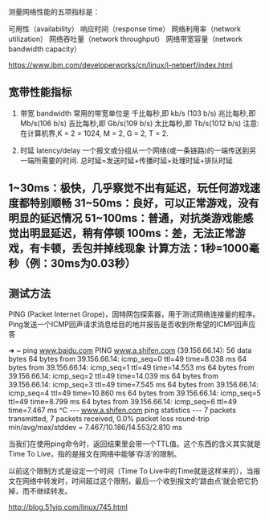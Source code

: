 测量网络性能的五项指标是：

可用性（availability）
响应时间（response time）
网络利用率（network utilization）
网络吞吐量（network throughput）
网络带宽容量（network bandwidth capacity）

https://www.ibm.com/developerworks/cn/linux/l-netperf/index.html

## 宽带性能指标

1. 带宽 bandwidth
常用的带宽单位是
千比每秒,即 kb/s (103 b/s)
兆比每秒,即 Mb/s(106 b/s)
吉比每秒,即 Gb/s(109 b/s)
太比每秒,即 Tb/s(1012 b/s)
注意:在计算机界,K = 2 = 1024, M = 2, G = 2, T = 2.

2. 时延 latency/delay
一个报文或分组从一个网络(或一条链路)的一端传送到另一端所需要的时间.
总时延=发送时延+传播时延+处理时延+排队时延

1~30ms：极快，几乎察觉不出有延迟，玩任何游戏速度都特别顺畅
31~50ms：良好，可以正常游戏，没有明显的延迟情况
51~100ms：普通，对抗类游戏能感觉出明显延迟，稍有停顿
100ms：差，无法正常游戏，有卡顿，丢包并掉线现象
计算方法：1秒=1000毫秒（例：30ms为0.03秒）
-

## 测试方法
PING (Packet Internet Grope)，因特网包探索器，用于测试网络连接量的程序。Ping发送一个ICMP回声请求消息给目的地并报告是否收到所希望的ICMP回声应答

➜  ~ ping www.baidu.com
PING www.a.shifen.com (39.156.66.14): 56 data bytes
64 bytes from 39.156.66.14: icmp_seq=0 ttl=49 time=8.038 ms
64 bytes from 39.156.66.14: icmp_seq=1 ttl=49 time=14.553 ms
64 bytes from 39.156.66.14: icmp_seq=2 ttl=49 time=14.039 ms
64 bytes from 39.156.66.14: icmp_seq=3 ttl=49 time=7.545 ms
64 bytes from 39.156.66.14: icmp_seq=4 ttl=49 time=10.860 ms
64 bytes from 39.156.66.14: icmp_seq=5 ttl=49 time=8.799 ms
64 bytes from 39.156.66.14: icmp_seq=6 ttl=49 time=7.467 ms
^C
--- www.a.shifen.com ping statistics ---
7 packets transmitted, 7 packets received, 0.0% packet loss
round-trip min/avg/max/stddev = 7.467/10.186/14.553/2.810 ms

当我们在使用ping命令时，返回结果里会带一个TTL值。这个东西的含义其实就是Time To Live，指的是报文在网络中能够‘存活’的限制。

以前这个限制方式是设定一个时间（Time To Live中的Time就是这样来的），当报文在网络中转发时，时间超过这个限制，最后一个收到报文的‘路由点’就会把它扔掉，而不继续转发。

http://blog.51yip.com/linux/745.html
